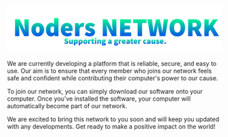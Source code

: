 ![logo](https://github.com/XM9G/Noders-NETWORK/blob/main/assets/Logo-sub.png?raw=true)


We are currently developing a platform that is reliable, secure, and easy to use. Our aim is to ensure that every member who joins our network feels safe and confident while contributing their computer's power to our cause.
        
To join our network, you can simply download our software onto your computer. Once you've installed the software, your computer will automatically become part of our network.
        
We are excited to bring this network to you soon and will keep you updated with any developments. Get ready to make a positive impact on the world!